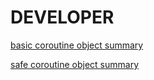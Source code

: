 DEVELOPER
=========

[basic coroutine object summary](docs/basic_coroutine_class.txt)

[safe coroutine object summary](docs/safe_basic_coroutine_class.txt)

